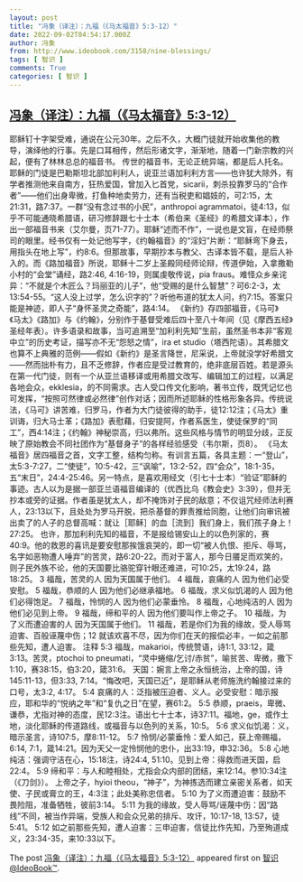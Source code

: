 ```yaml
---
layout: post
title: "冯象（译注）：九福（《马太福音》5:3-12）"
date: 2022-09-02T04:54:17.000Z
author: 冯象
from: http://www.ideobook.com/3158/nine-blessings/
tags: [ 智识 ]
comments: True
categories: [ 智识 ]
---
```

<!--1662094457000-->
[冯象（译注）：九福（《马太福音》5:3-12）](http://www.ideobook.com/3158/nine-blessings/)
------

<div>
<p>耶稣钉十字架受难，通说在公元30年。之后不久，大概门徒就开始收集他的教导，演绎他的行事。先是口耳相传，然后形诸文字，渐渐地，随着一门新宗教的兴起，便有了林林总总的福音书。 传世的福音书，无论正统异端，都是后人托名。耶稣的门徒是巴勒斯坦北部加利利人，说亚兰语加利利方言——也许犹大除外，有学者推测他来自南方，狂热爱国，曾加入匕首党，sicarii，刺杀投靠罗马的“合作者”——他们出身卑微，打鱼种地卖劳力，还有当税吏和娼妓的，可2:15，太21:31，路7:37。一群“没有念过书的小民”，anthropoi agrammatoi，徒4:13，似乎不可能通晓希腊语，研习修辞跟七十士本（希伯来《圣经》的希腊文译本），作出一部福音书来（艾尔曼，页71-77）。耶稣“述而不作”，一说也是文盲，在经师祭司的眼里。经书仅有一处记他写字，《约翰福音》的“淫妇”片断：“耶稣弯下身去，用指头在地上写”，约8:6。但那故事，早期抄本与教父、古译本皆不载，是后人补入的。而《路加福音》所说，耶稣十二岁上圣殿同经师论辩，传道伊始，入拿撒勒小村的“会堂”诵经，路2:46, 4:16-19，则属虔敬传说，pia fraus。难怪众乡亲诧异：“不就是个木匠么？玛丽亚的儿子”，他“受赐的是什么智慧”？可6:2-3，太13:54-55。“这人没上过学，怎么识字的”？听他布道的犹太人问，约7:15。答案只能是神迹，即人子“身怀圣灵之奇能”，路4:14。 《新约》存四部福音，《马可》《马太》《路加》与《约翰》，分别作于基督受难后四十至八十年间（见《摩西五经》圣经年表）。许多语录和故事，当可追溯至“加利利先知”生前，虽然圣书本非“客观中立”的历史考证，描写亦不无“怨怒之情”，ira et studio（塔西陀语）。其希腊文也算不上典雅的范例——假如《新约》是圣言降世，尼采说，上帝就没学好希腊文——然而拙朴有力，且不乏修辞，作者应是受过教育的，绝非底层百姓。若是源头在第一代门徒，则有一个从亚兰语移译或用希腊文改写、编辑加工的过程，以满足各地会众，ekklesia，的不同需求。古人受口传文化影响，著书立传，既凭记忆也可发挥，“按照可然律或必然律”创作对话；因而所述耶稣的性格形象各异。传统说法，《马可》讲苦难，归罗马，作者为大门徒彼得的助手，徒12:12注；《马太》重训诲，归大马士革；《路加》表慰藉，归安提阿，作者系医生，使徒保罗的“同工”，西4:14注；《约翰》神秘崇高，归以弗所。这些风格与情节的明显分歧，正反映了原始教会不同社团作为“基督身子”的各样经验感受（韦尔斯，页8）。 《马太福音》居四福音之首，文字工整，结构匀称。有训言五篇，各具主题：一“登山”，太5:3-7:27，二“使徒”，10:5-42，三“讽喻”，13:2-52，四“会众”，18:1-35，五“末日”，24:4-25:46。另一特点，是喜欢用经文（引七十士本）“验证”耶稣的事迹。古人以为是据一部亚兰语福音编译的（优西比乌《教会史》3:39），但并无抄本或旁的证据。作者虽是犹太人，却不掩饰对子民的敌意；不仅诅咒经师法利赛人，23:13以下，且处处为罗马开脱，把杀基督的罪责推给同胞，让他们向审讯被出卖了的人子的总督高喊：就让［耶稣］的血［流到］我们身上，我们孩子身上！27:25。 也许，那加利利先知的福音，不是报给锡安山上的以色列家的，赛40:9。他的救恩的喜讯是要安慰那挨饿哀哭的，即一切“被人仇恨、拒斥、辱骂，名字如恶物遭人唾弃”的苦灵，路6:20-22。而对于富人，那今日餍足而欢笑的，则子民外族不论，他的天国要比骆驼穿针眼还难进，可10:25，太19:24，路18:25。 3 福哉，苦灵的人 因为天国属于他们。 4 福哉，哀痛的人 因为他们必受安慰。 5 福哉，恭顺的人 因为他们必继承福地。 6 福哉，求义似饥渴的人 因为他们必得饱足。 7 福哉，怜悯的人 因为他们必蒙垂怜。 8 福哉，心地纯洁的人 因为他们必见到上帝。 9 福哉，缔和平的人 因为他们要叫作上帝之子。 10 福哉，为了义而遭迫害的人 因为天国属于他们。 11 福哉，若是你们为我的缘故，受人辱骂迫害、百般诬蔑中伤；12 就该欢喜不尽，因为你们在天的报偿必丰，一如之前那些先知，遭人迫害。 注释 5:3 福哉，makarioi，传统赞语，诗1:1, 33:12，箴3:13。苦灵，ptochoi to pneumati，“灵中蜷缩/乞讨/赤贫”，喻贫苦、卑微，撒下1:10，赛38:15，伯3:20，箴31:6。 天国：婉言上帝之永恒统治，上帝的国，诗145:11-13，但3:33, 7:14。“悔改吧，天国已近”，是耶稣从老师施洗约翰接过来的口号，太3:2, 4:17。 5:4 哀痛的人：泛指被压迫者、义人。必受安慰：暗示报应，耶和华的“悦纳之年”和“复仇之日”在望，赛61:2。 5:5 恭顺，praeis，卑微、谦恭，尤指对神的态度，民12:3注。语出七十士本，诗37:11。福地，ge，或作土地，淡化耶稣的传道路线，或福音与以色列的关系，10:5。 5:6 求义似饥渴：义，暗示圣言，诗107:5，摩8:11-12。 5:7 怜悯/必蒙垂怜：爱人如己，获上帝赐福，6:14, 7:1，箴14:21。因为天父一定怜悯他的忠仆，出33:19，申32:36。 5:8 心地纯洁：强调守洁在心，15:18注，诗24:4, 51:10。见到上帝：得救而进天国，启22:4。 5:9 缔和平：与人和睦相处，尤指会众内部的团结，来12:14。参10:34注（《刀剑》）。 上帝之子，hyioi theou，“神子”，为神拣选而建立亲密关系者，如天使、子民或膏立的王，4:3注；此处美称忠信者。 5:10 为了义而遭迫害：鼓励不畏险阻，准备牺牲，彼前3:14。 5:11 为我的缘故，受人辱骂/诬蔑中伤：因“路线”不同，被当作异端，受族人和会众兄弟的排斥、攻讦，10:17-18, 13:57，徒5:41。 5:12 如之前那些先知，遭人迫害：三申迫害，信徒比作先知，乃至殉道成义，23:34-35，来10:33以下。</p><p>The post <a rel="nofollow" href="http://www.ideobook.com/3158/nine-blessings/">冯象（译注）：九福（《马太福音》5:3-12）</a> appeared first on <a rel="nofollow" href="http://www.ideobook.com">智识@IdeoBook™</a>.</p>
</div>
